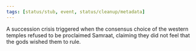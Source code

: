 ```yaml
---
tags: [status/stub, event, status/cleanup/metadata]
---
```


A succession crisis triggered when the consensus choice of the western temples refused to be proclaimed Samraat, claiming they did not feel that the gods wished them to rule. 